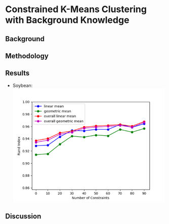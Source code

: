 # Constrained K-Means Clustering with Background Knowledge

## Background

## Methodology

## Results
- Soybean:
![Soybean Small 100 Trials](figures/soybean_small_100trials.png)

## Discussion